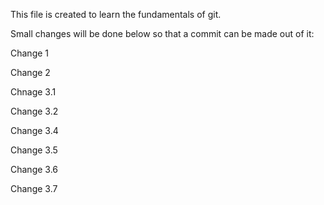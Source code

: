 This file is created to learn the fundamentals of git. 

Small changes will be done below so that a commit can be made out of it:

Change 1

Change 2

Chnage 3.1

Change 3.2

Change 3.4

Change 3.5

Change 3.6

Change 3.7
